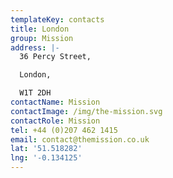 ```yaml
---
templateKey: contacts
title: London
group: Mission
address: |-
  36 Percy Street, 

  London, 

  W1T 2DH
contactName: Mission
contactImage: /img/the-mission.svg
contactRole: Mission
tel: +44 (0)207 462 1415
email: contact@themission.co.uk
lat: '51.518282'
lng: '-0.134125'
---
```


